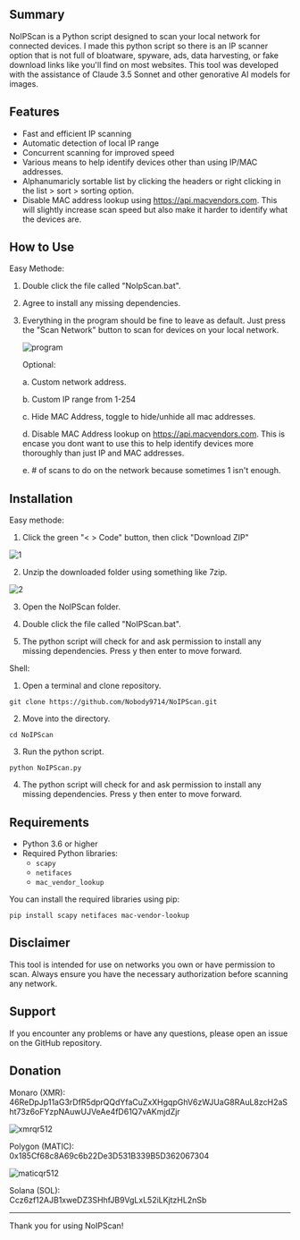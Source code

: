 ## Summary

NoIPScan is a Python script designed to scan your local network for connected devices. I made this python script so there is an IP scanner option that is not full of bloatware, spyware, ads, data harvesting, or fake download links like you'll find on most websites. This tool was developed with the assistance of Claude 3.5 Sonnet and other genorative AI models for images.

## Features

- Fast and efficient IP scanning
- Automatic detection of local IP range
- Concurrent scanning for improved speed
- Various means to help identify devices other than using IP/MAC addresses.
- Alphanumaricly sortable list by clicking the headers or right clicking in the list > sort > sorting option.
- Disable MAC address lookup using https://api.macvendors.com. This will slightly increase scan speed but also make it harder to identify what the devices are.
  
## How to Use

Easy Methode: 

1. Double click the file called "NoIpScan.bat".
   
2. Agree to install any missing dependencies.
   
3. Everything in the program should be fine to leave as default. Just press the "Scan Network" button to scan for devices on your local network.

   ![program](https://github.com/user-attachments/assets/eaadccf0-22a5-4730-959a-a7b35c690312)

   Optional:
   
   a. Custom network address.
   
   b. Custom IP range from 1-254
   
   c. Hide MAC Address, toggle to hide/unhide all mac addresses.
   
   d. Disable MAC Address lookup on https://api.macvendors.com. This is encase you dont want to use this to help identify devices more thoroughly than just IP and MAC addresses.

   e. # of scans to do on the network because sometimes 1 isn't enough.

## Installation

Easy methode:
1. Click the green "< > Code" button, then click "Download ZIP"

![1](https://github.com/user-attachments/assets/e255ebe3-834c-4c77-b408-f7a2ff33dc54)

2. Unzip the downloaded folder using something like 7zip.

![2](https://github.com/user-attachments/assets/116c5250-6237-49dc-94a6-ad07bc88346a)

3. Open the NoIPScan folder.
   
4. Double click the file called "NoIPScan.bat".
   
5. The python script will check for and ask permission to install any missing dependencies. Press y then enter to move forward.

Shell:
1. Open a terminal and clone repository.
```
git clone https://github.com/Nobody9714/NoIPScan.git
```
2. Move into the directory.
```
cd NoIPScan
```
3. Run the python script.
```
python NoIPScan.py
```
4. The python script will check for and ask permission to install any missing dependencies. Press y then enter to move forward.


## Requirements

- Python 3.6 or higher
- Required Python libraries:
  - `scapy`
  - `netifaces`
  - `mac_vendor_lookup`

You can install the required libraries using pip:

```
pip install scapy netifaces mac-vendor-lookup
```


## Disclaimer

This tool is intended for use on networks you own or have permission to scan. Always ensure you have the necessary authorization before scanning any network.

## Support

If you encounter any problems or have any questions, please open an issue on the GitHub repository.

## Donation

Monaro (XMR):  
46ReDpJp11aG3rDfR5dprQQdYfaCuZxXHgqpGhV6zWJUaG8RAuL8zcH2aSht73z6oFYzpNAuwUJVeAe4fD61Q7vAKmjdZjr

![xmrqr512](https://github.com/user-attachments/assets/43cba4d9-e3cd-4e57-9dde-7e8b976f7de9)


Polygon (MATIC):  
0x185Cf68c8A69c6b22De3D531B339B5D362067304

![maticqr512](https://github.com/user-attachments/assets/b1f27ef3-ddb8-42de-b2a6-bbe9309442e0)


Solana (SOL):  
Ccz6zf12AJB1xweDZ3SHhfJB9VgLxL52iLKjtzHL2nSb

---

Thank you for using NoIPScan!
